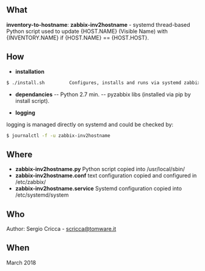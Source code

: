 
## What

**inventory-to-hostname**: **zabbix-inv2hostname** - systemd thread-based Python script used to update {HOST.NAME} (Visible Name) with {INVENTORY.NAME} if {HOST.NAME} == {HOST.HOST}.


## How
- **installation**
```sh
$ ./install.sh         Configures, installs and runs via systemd zabbix-inv2hostname.py
```

- **dependancies**
-- Python 2.7 min.
-- pyzabbix libs (installed via pip by install script).


- **logging**

logging is managed directly on systemd and could be checked by:

```sh
$ journalctl -f -u zabbix-inv2hostname
```
## Where
- **zabbix-inv2hostname.py** Python script copied into /usr/local/sbin/
- **zabbix-inv2hostname.conf** text configuration copied and configured in /etc/zabbix/
- **zabbix-inv2hostname.service** Systemd configuration copied into /etc/systemd/system

## Who
Author: Sergio Cricca - scricca@tomware.it

## When
March 2018
